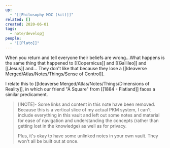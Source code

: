 ```yaml
---
up:
  - "[[Philosophy MOC (kit)]]"
related: []
created: 2020-06-01
tags:
  - note/develop🍃
people:
  - "[[Plato]]"
---
```

When you return and tell everyone their beliefs are wrong...What happens is the same thing that happened to [[Copernicus]] and [[Gallileo]] and [[Jesus]] and... They don't like that because they lose a [[Ideaverse Merged/Atlas/Notes/Things/Sense of Control]].

I relate this to [[Ideaverse Merged/Atlas/Notes/Things/Dimensions of Reality]], in which our friend "A Square" from [[1884 - Flatland]] faces a similar predicament. 

> [!NOTE]- Some links and content in this note have been removed.
> Because this is a vertical slice of my actual PKM system, I can't include everything in this vault and left out some notes and material for ease of navigation and understanding the concepts (rather than getting lost in the knowledge) as well as for privacy. 
>  
> Plus, it's okay to have some unlinked notes in your own vault. They won't all be built out at once.
